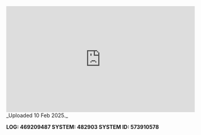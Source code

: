 
<iframe 
  src="https://drive.google.com/file/d/12k-9XBMAHWqQuvampyi8hULy30GTtGph/preview"  
  style="width:100%; aspect-ratio:16/9; border:0;"
  allowfullscreen>
</iframe>
_Uploaded 10 Feb 2025._

**LOG: 469209487
SYSTEM: 482903
SYSTEM ID: 573910578**
